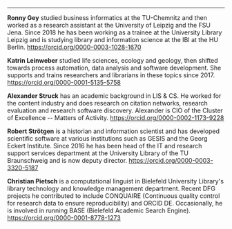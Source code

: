 ---

**Ronny Gey** studied business informatics at the TU-Chemnitz and then
worked as a research assistant at the University of Leipzig and the FSU
Jena. Since 2018 he has been working as a trainee at the University
Library Leipzig and is studying library and information science at the
IBI at the HU Berlin. <https://orcid.org/0000-0003-1028-1670>

**Katrin Leinweber** studied life sciences, ecology and geology, then
shifted towards process automation, data analysis and software
development. She supports and trains researchers and librarians in these
topics since 2017. <https://orcid.org/0000-0001-5135-5758>

**Alexander Struck** has an academic background in LIS & CS. He worked for
the content industry and does research on citation networks, research
evaluation and research software discovery. Alexander is CIO of the
Cluster of Excellence -- Matters of Activity.
<https://orcid.org/0000-0002-1173-9228>

**Robert Strötgen** is a historian and information scientist and has
developed scientific software at various institutions such as GESIS and
the Georg Eckert Institute. Since 2016 he has been head of the IT and
research support services department at the University Library of the TU
Braunschweig and is now deputy director.
<https://orcid.org/0000-0003-3320-5187>

**Christian Pietsch** is a computational linguist in Bielefeld University
Library's library technology and knowledge management department. Recent
DFG projects he contributed to include CONQUAIRE (Continuous quality
control for research data to ensure reproducibility) and ORCID DE.
Occasionally, he is involved in running BASE (Bielefeld Academic Search
Engine). <https://orcid.org/0000-0001-8778-1273>